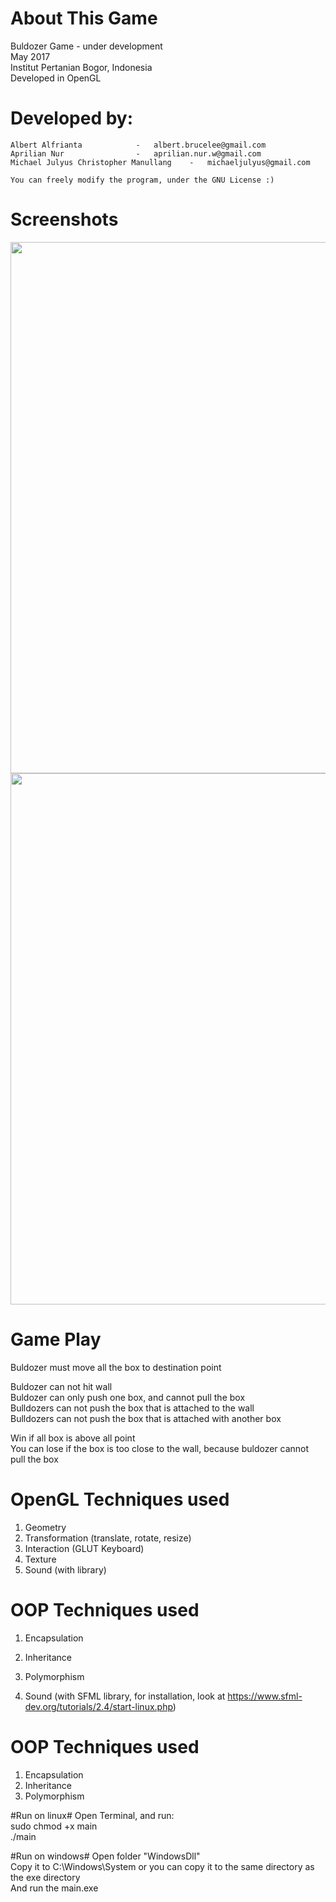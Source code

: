 # About This Game
Buldozer Game - under development<br/>
May 2017<br/>
Institut Pertanian Bogor, Indonesia<br/>
Developed in OpenGL<br/>

# Developed by:
    Albert Alfrianta			- 	albert.brucelee@gmail.com
    Aprilian Nur				- 	aprilian.nur.w@gmail.com
    Michael Julyus Christopher Manullang	- 	michaeljulyus@gmail.com

    You can freely modify the program, under the GNU License :)


# Screenshots
<p align="center">
  <img src="http://s.pictub.club/2017/06/20/7SOFaP.png" width="850"/>
  <img src="http://s.pictub.club/2017/06/20/7SO3y6.png" width="850"/>
</p>

# Game Play #
<p>Buldozer must move all the box to destination point

Buldozer can not hit wall<br/>
Buldozer can only push one box, and cannot pull the box<br/>
Bulldozers can not push the box that is attached to the wall<br/>
Bulldozers can not push the box that is attached with another box

Win if all box is above all point<br />
You can lose if the box is too close to the wall, because buldozer cannot pull the box</p>

# OpenGL Techniques used #
1. Geometry
2. Transformation (translate, rotate, resize)
3. Interaction (GLUT Keyboard)
4. Texture
5. Sound (with library)

# OOP Techniques used #
1. Encapsulation
2. Inheritance
3. Polymorphism


5. Sound (with SFML library, for installation, look at https://www.sfml-dev.org/tutorials/2.4/start-linux.php)

# OOP Techniques used #
1. Encapsulation
2. Inheritance
3. Polymorphism

#Run on linux#
Open Terminal, and run:<br/>
sudo chmod +x main<br/>
./main<br/>

#Run on windows#
Open folder "WindowsDll"<br/>
Copy it to C:\Windows\System or you can copy it to the same directory as the exe directory<br/>
And run the main.exe
